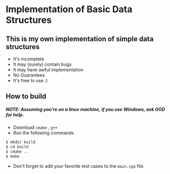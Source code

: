 # Implementation of Basic Data Structures

## This is my own implementation of simple data structures
- It's incomplete
- It may (surely) contain bugs
- It may have awful implementation
- No Guarantees
- It's free to use :)

## How to build
##### NOTE: Assuming you're on a linux machine, if you use Windows, ask GOD for help.
- Download `cmake` , `g++`
- Run the following commands
```sh
$ mkdir build
$ cd build
$ cmake ..
$ make
```
- Don't forget to add your favorite test cases to the `main.cpp` file.

